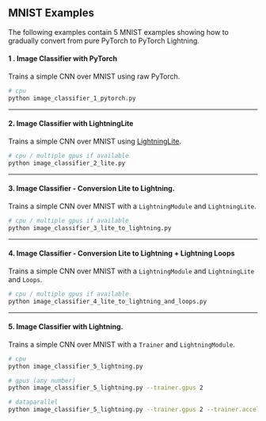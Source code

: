 ## MNIST Examples

The following examples contain 5 MNIST examples showing how to gradually convert from pure PyTorch to PyTorch Lightning.

#### 1 . Image Classifier with PyTorch

Trains a simple CNN over MNIST using raw PyTorch.

```bash
# cpu
python image_classifier_1_pytorch.py
```

______________________________________________________________________

#### 2. Image Classifier with LightningLite

Trains a simple CNN over MNIST using [LightningLite](https://pytorch-lightning.readthedocs.io/en/latest/starter/lightning_lite.rst).

```bash
# cpu / multiple gpus if available
python image_classifier_2_lite.py
```

______________________________________________________________________

#### 3. Image Classifier - Conversion Lite to Lightning.

Trains a simple CNN over MNIST with a `LightningModule` and `LightningLite`.

```bash
# cpu / multiple gpus if available
python image_classifier_3_lite_to_lightning.py
```

______________________________________________________________________

#### 4. Image Classifier - Conversion Lite to Lightning + Lightning Loops

Trains a simple CNN over MNIST with a `LightningModule` and `LightningLite` and `Loops`.

```bash
# cpu / multiple gpus if available
python image_classifier_4_lite_to_lightning_and_loops.py
```

______________________________________________________________________

#### 5. Image Classifier with Lightning.

Trains a simple CNN over MNIST with a `Trainer` and `LightningModule`.

```bash
# cpu
python image_classifier_5_lightning.py

# gpus (any number)
python image_classifier_5_lightning.py --trainer.gpus 2

# dataparallel
python image_classifier_5_lightning.py --trainer.gpus 2 --trainer.accelerator 'dp'
```
